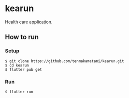 # kearun

Health care application.

## How to run

### Setup

```
$ git clone https://github.com/tenmakamatani/kearun.git
$ cd kearun
$ flutter pub get
```

### Run

```
$ flutter run
```
